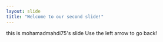 ```yaml
---
layout: slide
title: "Welcome to our second slide!"
---
```

this is mohamadmahdi75's slide
Use the left arrow to go back!